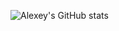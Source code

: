 ![Alexey's GitHub stats](https://github-readme-stats.vercel.app/api?username=alex-semenyuk&show_icons=true&theme=radical)
